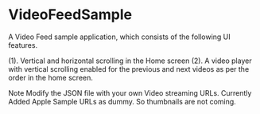 # VideoFeedSample
A Video Feed sample application, which consists of the following UI features.

(1). Vertical and horizontal scrolling in the Home screen
(2). A video player with vertical scrolling enabled for the previous and next videos as per the order in the home screen.

Note
Modify the JSON file with your own Video streaming URLs. Currently Added Apple Sample URLs as dummy. So thumbnails are not coming.
